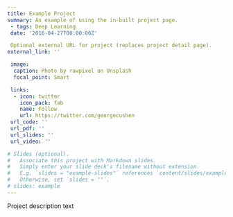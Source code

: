 ```yaml
---
title: Example Project
summary: An example of using the in-built project page.
 - tags: Deep Learning
 date: '2016-04-27T00:00:00Z'

 Optional external URL for project (replaces project detail page).
external_link: ''

 image:
  caption: Photo by rawpixel on Unsplash
  focal_point: Smart

 links:
  - icon: twitter
    icon_pack: fab
    name: Follow
    url: https://twitter.com/georgecushen
 url_code: ''
 url_pdf: ''
 url_slides: ''
 url_video: ''

# Slides (optional).
#   Associate this project with Markdown slides.
#   Simply enter your slide deck's filename without extension.
#   E.g. `slides = "example-slides"` references `content/slides/example-slides.md`.
#   Otherwise, set `slides = ""`.
# slides: example
---
```


Project description text 
